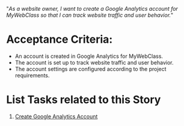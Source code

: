 "*As a website owner, I want to create a Google Analytics account for MyWebClass so that I can track website traffic and user behavior.*"
# Acceptance Criteria:
* An account is created in Google Analytics for MyWebClass.
* The account is set up to track website traffic and user behavior.  
* The account settings are configured according to the project requirements.

# List Tasks related to this Story
1. [Create Google Analytics Account](tasks/create_analytics_account.md)
